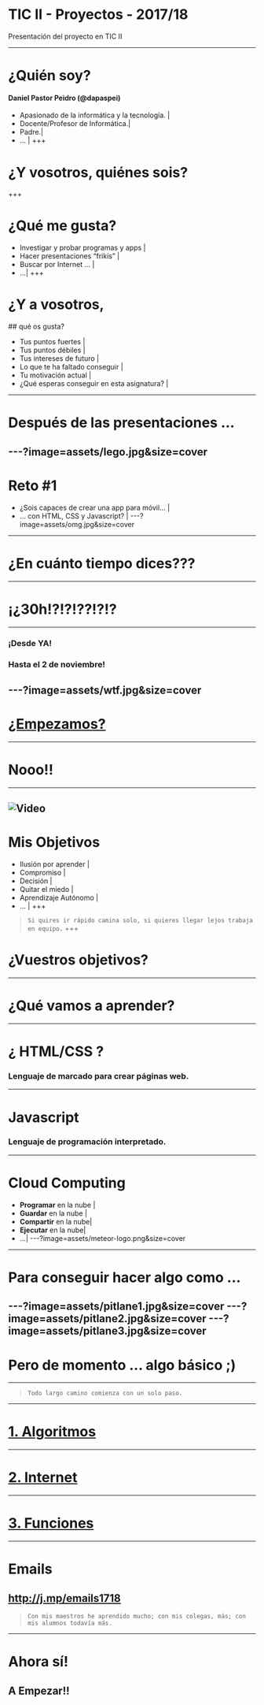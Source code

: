 # TIC II - Proyectos - 2017/18

Presentación del proyecto en TIC II

---
# ¿Quién soy?
#### Daniel Pastor Peidro (@dapaspei)

- Apasionado de la informática y la tecnología. |
- Docente/Profesor de Informática.|
- Padre.|
- … |
+++
# ¿Y vosotros, quiénes sois?
+++
# ¿Qué me gusta?

- Investigar y probar programas y apps |
- Hacer presentaciones “frikis” |
- Buscar por Internet ... |
- ...|
+++
# ¿Y a vosotros,
## qué os gusta?
- Tus puntos fuertes |
- Tus puntos débiles |
- Tus intereses de futuro |
- Lo que te ha faltado conseguir |
- Tu motivación actual |  
- ¿Qué esperas conseguir en esta asignatura? |
--- 
# Después de las presentaciones ...
---?image=assets/lego.jpg&size=cover
---
# Reto #1
- ¿Sois capaces de crear una app para móvil... |
- ... con HTML, CSS y Javascript? |
---?image=assets/omg.jpg&size=cover
---
# ¿En cuánto tiempo dices???
---
# ¡¿30h!?!?!??!?!?
---
### ¡Desde YA!
### Hasta el 2 de noviembre!
---?image=assets/wtf.jpg&size=cover
---
# <a href="http://hackertyper.net" target=“_blank”>¿Empezamos?</a>
---
# Nooo!!
---
![Video](https://www.youtube.com/embed/b2UyFJ_GMZc)
---
# Mis Objetivos
- Ilusión por aprender |
- Compromiso |
- Decisión |
- Quitar el miedo |
- Aprendizaje Autónomo |
- ... |
+++
> `Si quires ir rápido camina solo, si quieres llegar lejos trabaja en equipo.`
+++
# ¿Vuestros objetivos?
---
# ¿Qué vamos a aprender?
---
# ¿ HTML/CSS ?
### Lenguaje de marcado para crear páginas web.
---
# Javascript
### Lenguaje de programación interpretado.
---
# Cloud Computing
- **Programar** en la nube |
- **Guardar** en la nube |
- **Compartir** en la nube|
- **Ejecutar** en la nube|
- ...|
---?image=assets/meteor-logo.png&size=cover
---
# Para conseguir hacer algo como ...
---?image=assets/pitlane1.jpg&size=cover
---?image=assets/pitlane2.jpg&size=cover
---?image=assets/pitlane3.jpg&size=cover
---
# Pero de momento ... algo básico ;)
---
> `Todo largo camino comienza con un solo paso.`
---
# [1. Algoritmos](https://docs.google.com/document/d/1xLLFB1-Sk1U88kGL_gQNx-VYNG5K0n9kAbD2U8aVLQc/edit?usp=sharing)
---
# [2. Internet](https://docs.google.com/document/d/1ALrIq_SQNWTcab12Tvn0886p0V83InW2xMOp7iI_UA0/edit)
---
# [3. Funciones](https://docs.google.com/document/d/1rgkc4493GIdcFcbylb60NrXUzPc-7Y4oSHYe0j_vals/edit)
---
# Emails
http://j.mp/emails1718
---
> `Con mis maestros he aprendido mucho; con mis colegas, más; con mis alumnos todavía más.`
---
# Ahora sí!
## A Empezar!!
